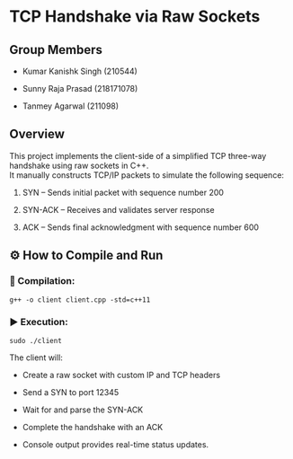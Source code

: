 # TCP Handshake via Raw Sockets 

## Group Members

- Kumar Kanishk Singh (210544)

- Sunny Raja Prasad (218171078)

- Tanmey Agarwal (211098)

## Overview

This project implements the client-side of a simplified TCP three-way handshake using raw sockets in C++.\
It manually constructs TCP/IP packets to simulate the following sequence:

1. SYN – Sends initial packet with sequence number 200

2. SYN-ACK – Receives and validates server response

3. ACK – Sends final acknowledgment with sequence number 600

## ⚙️ How to Compile and Run

### 🔧 Compilation:
```` g++ -o client client.cpp -std=c++11 ````

### ▶️ Execution:
```` sudo ./client ````

The client will:

- Create a raw socket with custom IP and TCP headers

- Send a SYN to port 12345

- Wait for and parse the SYN-ACK

- Complete the handshake with an ACK

- Console output provides real-time status updates.


